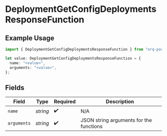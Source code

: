 # DeploymentGetConfigDeploymentsResponseFunction

## Example Usage

```typescript
import { DeploymentGetConfigDeploymentsResponseFunction } from "orq-poc-typescript2/models/operations";

let value: DeploymentGetConfigDeploymentsResponseFunction = {
  name: "<value>",
  arguments: "<value>",
};
```

## Fields

| Field                                   | Type                                    | Required                                | Description                             |
| --------------------------------------- | --------------------------------------- | --------------------------------------- | --------------------------------------- |
| `name`                                  | *string*                                | :heavy_check_mark:                      | N/A                                     |
| `arguments`                             | *string*                                | :heavy_check_mark:                      | JSON string arguments for the functions |